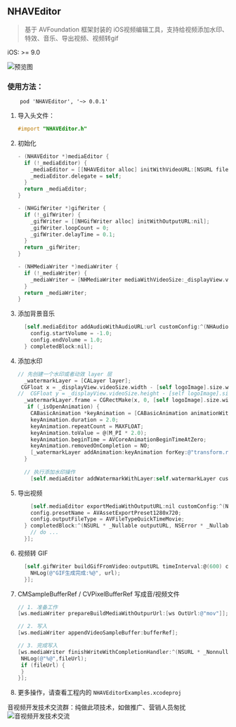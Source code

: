 ## NHAVEditor


> 基于 AVFoundation 框架封装的 iOS视频编辑工具，支持给视频添加水印、特效、音乐、导出视频、视频转gif

iOS: >= 9.0

![预览图](https://github.com/nenhall/NHAVEditor/blob/master/preview.gif)

### 使用方法：

`    pod 'NHAVEditor', '~> 0.0.1'`

1. 导入头文件：

   ```objective-c
   #import "NHAVEditor.h"
   ```
   
2. 初始化

   ```objective-c
   - (NHAVEditor *)mediaEditor {
     if (!_mediaEditor) {
       _mediaEditor = [[NHAVEditor alloc] initWithVideoURL:[NSURL fileURLWithPath:kMp4Path]];
       _mediaEditor.delegate = self;
     }
     return _mediaEditor;
   }
   
   - (NHGifWriter *)gifWriter {
     if (!_gifWriter) {
       _gifWriter = [[NHGifWriter alloc] initWithOutputURL:nil];
       _gifWriter.loopCount = 0;
       _gifWriter.delayTime = 0.1;
     }
     return _gifWriter;
   }
   
   - (NHMediaWriter *)mediaWriter {
     if (!_mediaWriter) {
       _mediaWriter = [NHMediaWriter mediaWithVideoSize:_displayView.videoSize fileType:AVFileTypeQuickTimeMovie];
     }
     return _mediaWriter;
   }
   ```

3. 添加背景音乐

   ```objective-c
     [self.mediaEditor addAudioWithAudioURL:url customConfig:^(NHAudioConfig * _Nonnull config) {
       config.startVolume = -1.0;
       config.endVolume = 1.0;
     } completedBlock:nil];
   ```

4. 添加水印

   ```objective-c
   // 先创建一个水印或者动效 layer 层
     _watermarkLayer = [CALayer layer];
    CGFloat x = _displayView.videoSize.width - [self logoImage].size.width;
   //  CGFloat y = _displayView.videoSize.height - [self logoImage].size.height;
     _watermarkLayer.frame = CGRectMake(x, 0, [self logoImage].size.width, [self logoImage].size.height);
      if (_isOpenAnimation) {
       CABasicAnimation *keyAnimation = [CABasicAnimation animationWithKeyPath:@"transform.rotation.z"];
       keyAnimation.duration = 2.0;
       keyAnimation.repeatCount = MAXFLOAT;
       keyAnimation.toValue = @(M_PI * 2.0);
       keyAnimation.beginTime = AVCoreAnimationBeginTimeAtZero;
       keyAnimation.removedOnCompletion = NO;
       [_watermarkLayer addAnimation:keyAnimation forKey:@"transform.rotation.z"];
     }
     
     // 执行添加水印操作
       [self.mediaEditor addWatermarkWithLayer:self.watermarkLayer customConfig:nil completedBlock:nil];
   
   ```

5. 导出视频

   ```objective-c
       [self.mediaEditor exportMediaWithOutputURL:nil customConfig:^(NHExporyConfig * _Nonnull config) {
       config.presetName = AVAssetExportPreset1280x720;
       config.outputFileType = AVFileTypeQuickTimeMovie;
     } completedBlock:^(NSURL * _Nullable outputURL, NSError * _Nullable error) {
       // do ...
     }];
   ```

6. 视频转 GIF

   ```objective-c
     [self.gifWriter buildGifFromVideo:outputURL timeInterval:@(600) completion:^(NSURL * _Nullable url, NSError * _Nullable error) {
       NHLog(@"GIF生成完成:%@", url);
     }];
   ```

7. CMSampleBufferRef / CVPixelBufferRef 写成音/视频文件

   ```objective-c
   // 1. 准备工作
   [ws.mediaWriter prepareBuildMediaWithOutpurUrl:[ws OutUrl:@"mov"]];
   
   // 2. 写入
   [ws.mediaWriter appendVideoSampleBuffer:bufferRef];
   
   // 3. 完成写入
   [ws.mediaWriter finishWriteWithCompletionHandler:^(NSURL * _Nonnull fileUrl) {
    NHLog(@"%@",fileUrl);
    if (fileUrl) {
    }
   }];
   ```

8. 更多操作，请查看工程内的 `NHAVEditorExamples.xcodeproj`


音视频开发技术交流群：纯做此项技术，如做推广、营销人员匆扰
![音视频开发技术交流](https://upload-images.jianshu.io/upload_images/2443108-4521b196f9f6b3a4.JPG?imageMogr2/auto-orient/strip%7CimageView2/2/w/1240)
